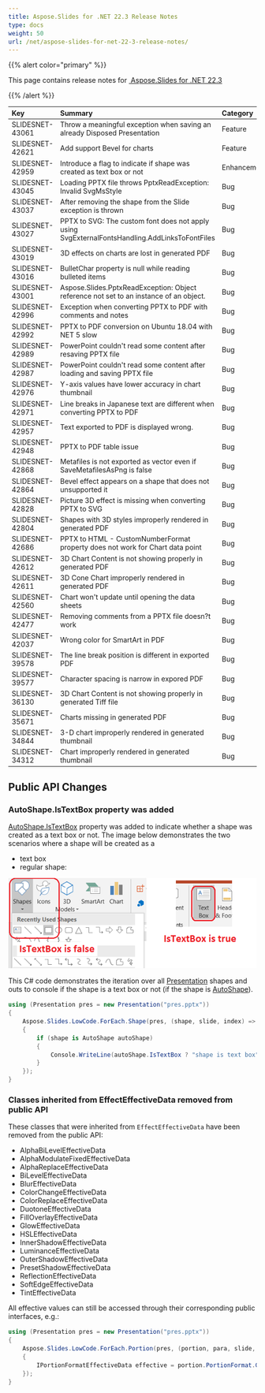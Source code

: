```yaml
---
title: Aspose.Slides for .NET 22.3 Release Notes
type: docs
weight: 50
url: /net/aspose-slides-for-net-22-3-release-notes/
---
```


{{% alert color="primary" %}} 

This page contains release notes for [ Aspose.Slides for .NET 22.3](https://www.nuget.org/packages/Aspose.Slides.NET/)

{{% /alert %}} 

|**Key**|**Summary**|**Category**|**Related Documentation**|
| :- | :- | :- | :- |
|SLIDESNET-43061|Throw a meaningful exception when saving an already Disposed Presentation|Feature|<https://docs.aspose.com/slides/net/save-presentation/>|
|SLIDESNET-42621|Add support Bevel for charts|Feature|<https://docs.aspose.com/slides/net/create-chart/>|
|SLIDESNET-42959|Introduce a flag to indicate if shape was created as text box or not|Enhancement|https://docs.aspose.com/slides/net/manage-textbox/|
|SLIDESNET-43045|Loading PPTX file throws PptxReadException: Invalid SvgMsStyle|Bug|<https://docs.aspose.com/slides/net/render-a-slide-as-an-svg-image/>|
|SLIDESNET-43037|After removing the shape from the Slide exception is thrown|Bug|<https://docs.aspose.com/slides/net/open-presentation/>|
|SLIDESNET-43027|PPTX to SVG: The custom font does not apply using SvgExternalFontsHandling.AddLinksToFontFiles|Bug|<https://docs.aspose.com/slides/net/render-a-slide-as-an-svg-image/>|
|SLIDESNET-43019|3D effects on charts are lost in generated PDF|Bug|<https://docs.aspose.com/slides/net/convert-powerpoint-to-pdf/>|
|SLIDESNET-43016|BulletChar property is null while reading bulleted items|Bug|<https://docs.aspose.com/slides/net/shape-effective-properties>|
|SLIDESNET-43001|Aspose.Slides.PptxReadException: Object reference not set to an instance of an object.|Bug|<https://docs.aspose.com/slides/net/open-presentation/>|
|SLIDESNET-42996|Exception when converting PPTX to PDF with comments and notes|Bug|<https://docs.aspose.com/slides/net/convert-powerpoint-to-pdf/>|
|SLIDESNET-42992|PPTX to PDF conversion on Ubuntu 18.04 with NET 5 slow|Bug|<https://docs.aspose.com/slides/net/convert-powerpoint-to-pdf/>|
|SLIDESNET-42989|PowerPoint couldn't read some content after resaving PPTX file|Bug|<https://docs.aspose.com/slides/net/save-presentation/>|
|SLIDESNET-42987|PowerPoint couldn't read some content after loading and saving PPTX file|Bug|<https://docs.aspose.com/slides/net/save-presentation/>|
|SLIDESNET-42976| Y-axis values have lower accuracy in chart thumbnail|Bug|<https://docs.aspose.com/slides/net/create-chart/>|
|SLIDESNET-42971|Line breaks in Japanese text are different when converting PPTX to PDF|Bug|<https://docs.aspose.com/slides/net/convert-powerpoint-to-pdf/>|
|SLIDESNET-42957|Text exported to PDF is displayed wrong.|Bug|<https://docs.aspose.com/slides/net/convert-powerpoint-to-pdf/>|
|SLIDESNET-42948|PPTX to PDF table issue|Bug|< https://docs.aspose.com/slides/net/convert-powerpoint-to-pdf/>|
|SLIDESNET-42868|Metafiles is not exported as vector even if SaveMetafilesAsPng is false|Bug|<https://docs.aspose.com/slides/net/convert-powerpoint-to-pdf/>|
|SLIDESNET-42864|Bevel effect appears on a shape that does not unsupported it|Bug|<https://docs.aspose.com/slides/net/3d-presentation/>|
|SLIDESNET-42828|Picture 3D effect is missing when converting PPTX to SVG|Bug|<https://docs.aspose.com/slides/net/render-a-slide-as-an-svg-image/>|
|SLIDESNET-42804|Shapes with 3D styles improperly rendered in generated PDF|Bug|<https://docs.aspose.com/slides/net/convert-powerpoint-to-pdf/>|
|SLIDESNET-42686|PPTX to HTML - CustomNumberFormat property does not work for Chart data point|Bug|<https://docs.aspose.com/slides/net/create-chart/>|
|SLIDESNET-42612|3D Chart Content is not showing properly in generated PDF|Bug|< https://docs.aspose.com/slides/net/convert-powerpoint-to-pdf/>|
|SLIDESNET-42611|3D Cone Chart improperly rendered in generated PDF|Bug|<https://docs.aspose.com/slides/net/convert-powerpoint-to-pdf/>|
|SLIDESNET-42560|Chart won't update until opening the data sheets|Bug|<https://docs.aspose.com/slides/net/create-chart/>|
|SLIDESNET-42477|Removing comments from a PPTX file doesn?t work|Bug|<https://docs.aspose.com/slides/net/presentation-comments/>|
|SLIDESNET-42037|Wrong color for SmartArt in PDF|Bug|<https://docs.aspose.com/slides/net/convert-powerpoint-to-pdf/>|
|SLIDESNET-39578|The line break position is different in exported PDF|Bug|<https://docs.aspose.com/slides/net/convert-powerpoint-to-pdf/>|
|SLIDESNET-39577|Character spacing is narrow in expored PDF|Bug|<https://docs.aspose.com/slides/net/convert-powerpoint-to-pdf/>|
|SLIDESNET-36130|3D Chart Content is not showing properly in generated Tiff file|Bug|<https://docs.aspose.com/slides/net/convert-slide/>|
|SLIDESNET-35671|Charts missing in generated PDF|Bug|<https://docs.aspose.com/slides/net/convert-powerpoint-to-pdf/>|
|SLIDESNET-34844|3-D chart improperly rendered in generated thumbnail|Bug|<https://docs.aspose.com/slides/net/convert-slide/>|
|SLIDESNET-34312|Chart improperly rendered in generated thumbnail|Bug|<https://docs.aspose.com/slides/net/convert-slide/>|

## **Public API Changes**

### AutoShape.IsTextBox property was added ###

[AutoShape.IsTextBox](https://reference.aspose.com/slides/net/aspose.slides/autoshape/properties/istextbox) property was added to indicate whether a shape was created as a text box or not. The image below demonstrates the two scenarios where a shape will be created as a 

* text box 
* regular shape:

![Text box and shape](istextbox.png)

This C# code demonstrates the iteration over all [Presentation](https://reference.aspose.com/slides/net/aspose.slides/presentation) shapes and outs to console if the shape is a text box or not (if the shape is [AutoShape](https://reference.aspose.com/slides/net/aspose.slides/autoshape)).

``` csharp
using (Presentation pres = new Presentation("pres.pptx"))
{
    Aspose.Slides.LowCode.ForEach.Shape(pres, (shape, slide, index) =>
    {
        if (shape is AutoShape autoShape)
        {
            Console.WriteLine(autoShape.IsTextBox ? "shape is text box" : "shape is text not box");
        }
    });
}
```

### Classes inherited from EffectEffectiveData removed from public API ###

These classes that were inherited from `EffectEffectiveData` have been removed from the public API:

* AlphaBiLevelEffectiveData
* AlphaModulateFixedEffectiveData
* AlphaReplaceEffectiveData
* BiLevelEffectiveData
* BlurEffectiveData
* ColorChangeEffectiveData
* ColorReplaceEffectiveData
* DuotoneEffectiveData
* FillOverlayEffectiveData
* GlowEffectiveData
* HSLEffectiveData
* InnerShadowEffectiveData
* LuminanceEffectiveData
* OuterShadowEffectiveData
* PresetShadowEffectiveData
* ReflectionEffectiveData
* SoftEdgeEffectiveData
* TintEffectiveData

All effective values can still be accessed through their corresponding public interfaces, e.g.:

``` csharp
using (Presentation pres = new Presentation("pres.pptx"))
{
    Aspose.Slides.LowCode.ForEach.Portion(pres, (portion, para, slide, index) =>
    {
        IPortionFormatEffectiveData effective = portion.PortionFormat.GetEffective();
    });
}
```
